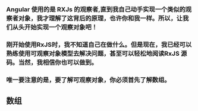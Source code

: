 ### Angular 使用的是 RXJs 的观察者,直到我自己动手实现一个类似的观察者对象，我才理解了这背后的原理，也许你和我一样。所以，让我们从头开始实现一个观察对象吧！
### 刚开始使用RxJS时，我不知道自己在做什么。但是现在，我已经可以熟练使用可观察对象模型去解决问题，甚至可以轻松地阅读RxJS 源码。当然，我相信你也可以做到。
### 唯一要注意的是，要了解可观察对象，你必须首先了解数组。

## 数组
